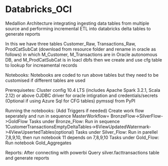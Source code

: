 # Databricks_OCI
Medallion Architecture integrating ingesting data tables from multiple source and performing incremental ETL into databricks delta tables to generate reports 

In this we have three tables Customer_Raw, Transactions_Raw, ProdCatSubCat (download from resource folder and rename in oracle as follows)
in which M_Customer, M_Transactions are in Oracle autonomous DB, and M_ProdCatSubCat is in loacl dbfs
then we create and use cfg table to lookup for increamental records

Notebooks:
Notebooks are coded to run above tables but they need to be customised if different tables are used

Prerequisetes:
Cluster config 10.4 LTS (includes Apache Spark 3.2.1, Scala 2.12) or above
OJDBC driver for oracle intigration and credentials/secrets
(Optional if using Azure Sql for CFG tables) pymssql from PyPI

Running the notebooks: (Add Triggers if needed)
Create work flow seperately and run in sequence MasterWorkflow= BronzeFlow->SilverFlow->GoldFlow
Tasks under Bronze_Flow: Run in sequence  1CustomerTransactionsEmptyDeltaTables->6ViewUpdatedWatermark->4ViewUpsertedTables(optional)
Tasks under Silver_Flow: Run in parellel 7,8,9,10, then run notebook 11 depends on 7,8,9,10
Tasks under Gold_Flow: Run notebook Gold_Aggregates

Reports:
After connecting with powerbi 
Query silver.facttransactions table and generate reports
